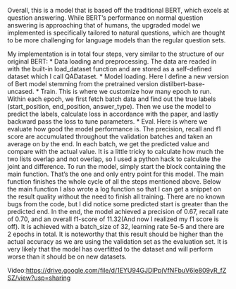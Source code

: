 Overall, this is a model that is based off the traditional BERT, which excels at question answering. While BERT’s performance on normal question answering is approaching that of humans, the upgraded model we implemented is specifically tailored to natural questions, which are thought to be more challenging for language models than the regular question sets. 

My implementation is in total four steps, very similar to the structure of our original BERT:
	* Data loading and preprocessing. The data are readed in with the built-in load_dataset function and are stored as a self-defined dataset which I call QADataset.
	* Model loading. Here I define a new version of Bert model stemming from the pretrained version distilbert-base-uncased.
	* Train. This is where we customize how many epoch to run. Within each epoch, we first fetch batch data and find out the true labels (start_position, end_position, answer_type). Then we use the model to predict the labels, calculate loss in accordance with the paper, and lastly backward pass the loss to tune parameters.
	* Eval. Here is where we evaluate how good the model performance is. The precision, recall and f1 score are accumulated throughout the validation batches and taken an average on by the end. In each batch, we get the predicted value and compare with the actual value. It is a little tricky to calculate how much the two lists overlap and not overlap, so I used a python hack to calculate the joint and difference.
	To run the model, simply start the block containing the main function. That’s the one and only entry point for this model. The main function finishes the whole cycle of all the steps mentioned above. Below the main function I also wrote a log function so that I can get a snippet on the result quality without the need to finish all training. 
	There are no known bugs from the code, but I did notice some predicted start is greater than the predicted end.
In the end, the model achieved a precision of 0.67, recall rate of 0.70, and an overall f1-score of 11.32(And now I realized my f1 score is off). It is achieved with a batch_size of 32, learning rate 5e-5  and there are 2 epochs in total. It is noteworthy that this result should be higher than the actual accuracy as we are using the validation set as the evaluation set. It is very likely that the model has overfitted to the dataset and will perform worse than it should be on new datasets.

Video:https://drive.google.com/file/d/1EYU94GJDlPpjVfNFbuV6le809yR_fZSZ/view?usp=sharing




